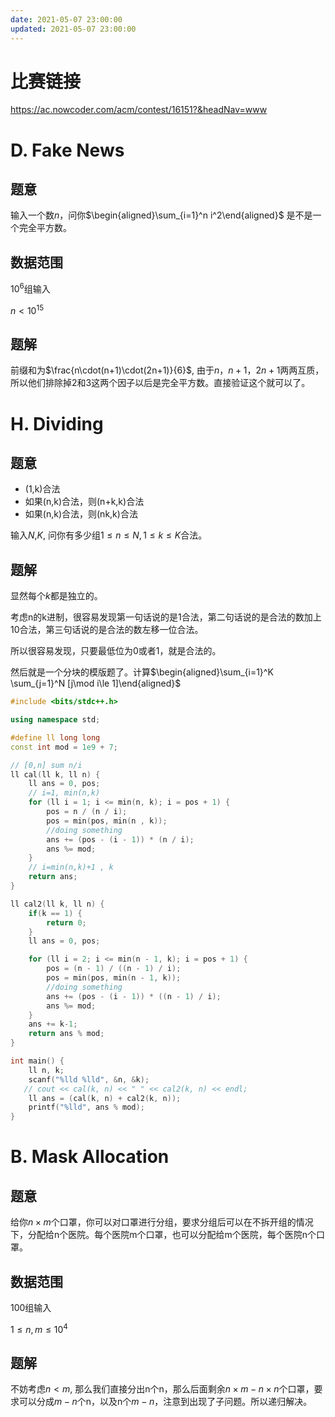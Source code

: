 ```yaml
---
date: 2021-05-07 23:00:00
updated: 2021-05-07 23:00:00
---
```




# 比赛链接

https://ac.nowcoder.com/acm/contest/16151?&headNav=www



# D. Fake News

## 题意

输入一个数$n$，问你$\begin{aligned}\sum_{i=1}^n i^2\end{aligned}$ 是不是一个完全平方数。

## 数据范围

$10^6$组输入

$n\lt 10^{15}$

## 题解

前缀和为$\frac{n\cdot(n+1)\cdot(2n+1)}{6}$, 由于$n$，$n+1$，$2n+1$两两互质，所以他们排除掉$2$和$3$这两个因子以后是完全平方数。直接验证这个就可以了。





# H. Dividing

## 题意

- (1,k)合法
- 如果(n,k)合法，则(n+k,k)合法
- 如果(n,k)合法，则(nk,k)合法

输入$N$,$K$, 问你有多少组$1\le n\le N,1\le k\le K$合法。

## 题解

显然每个$k$都是独立的。

考虑n的k进制，很容易发现第一句话说的是$1$合法，第二句话说的是合法的数加上$10$合法，第三句话说的是合法的数左移一位合法。

所以很容易发现，只要最低位为0或者1，就是合法的。

然后就是一个分块的模版题了。计算$\begin{aligned}\sum_{i=1}^K \sum_{j=1}^N [j\mod i\le 1]\end{aligned}$

```c++
#include <bits/stdc++.h>

using namespace std;

#define ll long long
const int mod = 1e9 + 7;

// [0,n] sum n/i
ll cal(ll k, ll n) {
    ll ans = 0, pos;
    // i=1, min(n,k)
    for (ll i = 1; i <= min(n, k); i = pos + 1) {
        pos = n / (n / i);
        pos = min(pos, min(n , k));
        //doing something
        ans += (pos - (i - 1)) * (n / i);
        ans %= mod;
    }
    // i=min(n,k)+1 , k
    return ans;
}

ll cal2(ll k, ll n) {
    if(k == 1) {
        return 0;
    }
    ll ans = 0, pos;

    for (ll i = 2; i <= min(n - 1, k); i = pos + 1) {
        pos = (n - 1) / ((n - 1) / i);
        pos = min(pos, min(n - 1, k));
        //doing something
        ans += (pos - (i - 1)) * ((n - 1) / i);
        ans %= mod;
    }
    ans += k-1;
    return ans % mod;
}

int main() {
    ll n, k;
    scanf("%lld %lld", &n, &k);
   // cout << cal(k, n) << " " << cal2(k, n) << endl;
    ll ans = (cal(k, n) + cal2(k, n));
    printf("%lld", ans % mod);
}


```





# B. Mask Allocation

## 题意

给你$n\times m$个口罩，你可以对口罩进行分组，要求分组后可以在不拆开组的情况下，分配给n个医院。每个医院m个口罩，也可以分配给m个医院，每个医院n个口罩。

## 数据范围

$100$组输入

$1\le n,m \le 10^4$

## 题解

不妨考虑$n<m$, 那么我们直接分出n个n，那么后面剩余$n\times m-n\times n$个口罩，要求可以分成$m-n$个n，以及n个$m-n$，注意到出现了子问题。所以递归解决。











